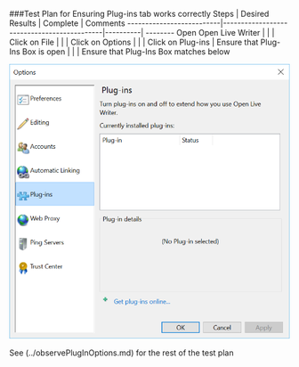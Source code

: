 ###Test Plan for Ensuring Plug-ins tab works correctly
Steps                  | Desired Results                | Complete | Comments
--------------------------|--------------------------------------------|----------| --------
Open Open Live Writer  |  |  |
Click on File | | | 
Click on Options | | |
Click on Plug-ins | Ensure that Plug-Ins Box is open | | 
 | Ensure that Plug-Ins Box matches below 
 
 ![Plug-ins dialog box](../images/pluginsDialogBox.png)

See (../observePlugInOptions.md) for the rest of the test plan